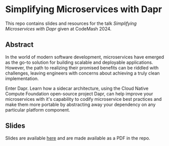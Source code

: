 # Simplifying Microservices with Dapr

This repo contains slides and resources for the talk _Simplifying Microservices with Dapr_ given at CodeMash 2024.

## Abstract
In the world of modern software development, microservices have emerged as the go-to solution for building scalable and deployable applications. However, the path to realizing their promised benefits can be riddled with challenges, leaving engineers with concerns about achieving a truly clean implementation.

Enter Dapr. Learn how a sidecar architecture, using the Cloud Native Compute Foundation open-source project Dapr, can help improve your microservices with it's capability to codify microservice best practices and make them more portable by abstracting away your dependency on any particular platform component.

## Slides
Slides are available [here](https://slides.com/mattsheehan/simplifying-microservices-with-dapr) and are made available as a PDF in the repo.
